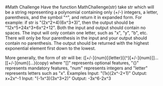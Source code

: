 #Math Challenge
Have the function MathChallenge(str) take str which will be a string representing a polynomial containing only (+/-) integers, a letter, parenthesis, and the symbol "^", and return it in expanded form. For example: if str is "(2x^2+4)(6x^3+3)", then the output should be "12x^5+24x^3+6x^2+12". Both the input and output should contain no spaces. The input will only contain one letter, such as "x", "y", "b", etc. There will only be four parenthesis in the input and your output should contain no parenthesis. The output should be returned with the highest exponential element first down to the lowest.

More generally, the form of str will be: ([+/-]{num}[{letter}[{^}[+/-]{num}]]...[[+/-]{num}]...)(copy) where "[]" represents optional features, "{}" represents mandatory features, "num" represents integers and "letter" represents letters such as "x".
Examples
Input: "(1x)(2x^-2+1)"
Output: x+2x^-1
Input: "(-1x^3)(3x^3+2)"
Output: -3x^6-2x^3
